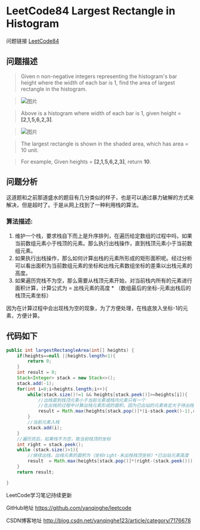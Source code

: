 # LeetCode84 Largest Rectangle in Histogram

问题链接 [LeetCode84](https://leetcode.com/problems/largest-rectangle-in-histogram/description/)

## 问题描述

>Given n non-negative integers representing the histogram's bar height where the width of each bar is 1, find the area of largest rectangle in the histogram.

>![图片](https://leetcode.com/static/images/problemset/histogram.png)

>Above is a histogram where width of each bar is 1, given height = **[2,1,5,6,2,3]**.

>![图片](https://leetcode.com/static/images/problemset/histogram_area.png)

>The largest rectangle is shown in the shaded area, which has area = 10 unit.

>For example,
Given heights = **[2,1,5,6,2,3]**,
return **10**.

## 问题分析

这道题和之前那道盛水的题目有几分类似的样子，也是可以通过暴力破解的方式来解决，但是超时了。于是从网上找到了一种利用栈的算法。

### 算法描述:

1. 维护一个栈，要求栈自下而上是升序排列，在遍历给定数组的过程中吗，如果当前数组元素小于栈顶的元素。那么执行出栈操作，直到栈顶元素小于当前数组元素。
2. 如果执行出栈操作，那么如何计算出栈的元素所形成的矩形面积呢。经过分析可以看出面积为当前数组元素的坐标和出栈元素数组坐标的差乘以出栈元素的高度。
3. 如果遍历完栈不为空，那么需要从栈顶元素开始，对当前栈内所有的元素进行面积计算，计算公式为 = 出栈元素的高度 * （数组最后的坐标-元素出栈后的栈顶元素坐标）

因为在计算过程中会出现栈为空的现象，为了方便处理，在栈底放入坐标-1的元素，方便计算。

## 代码如下

``` java
public int largestRectangleArea(int[] heights) {
    if(heights==null ||heights.length<1){
        return 0;
    }
    int result = 0;
    Stack<Integer> stack = new Stack<>();
    stack.add(-1);
    for(int i=0;i<heights.length;i++){
        while(stack.size()!=1 && heights[stack.peek()]>=heights[i]){
            //出栈直到栈顶元素小于当前元素或栈内元素只有一个
            //在出栈的过程中计算出栈元素形成的面积。因为已出站的元素肯定大于待出栈的元素，所以面积就是坐标差乘以待出栈的元素高度。
            result = Math.max(heights[stack.pop()]*(i-stack.peek()-1),result);
        }
        //当前元素入栈
        stack.add(i);
    }
    //遍历完后，如果栈不为空，取当前栈顶的坐标
    int right = stack.peek();
    while (stack.size()>1){
        //继续出栈，出栈元素的面积为（坐标right-未出栈栈顶坐标）*已出站元素高度
        result  = Math.max(heights[stack.pop()]*(right-(stack.peek())),result);
    }
    return result;

}

```

LeetCode学习笔记持续更新

GitHub地址 https://github.com/yanqinghe/leetcode

CSDN博客地址 http://blog.csdn.net/yanqinghe123/article/category/7176678

